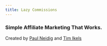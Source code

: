 ```yaml
---
title: Lazy Commissions
---
```


### Simple Affiliate Marketing That Works.

Created by [Paul Neidig](https://github.com/RealOrangeOne/hugo-theme-revealjs) and [Tim Ikels](https://revealjs.com/#/)

